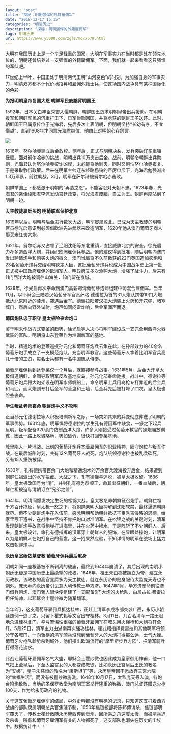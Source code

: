 ```yaml
---
layout: "post"
title: "探秘：明朝强悍的外籍雇佣军"
date: "2018-12-17 16:15"
categories: "明清历史"
description: "探秘：明朝强悍的外籍雇佣军"
tags: 明清历史
url: https://www.y5000.com/zgls/mq/7579.html
---
```






大明在我国历史上是一个举足轻重的国家，大明在军事实力在当时都是处在领先地位的，明朝还曾培养过一支强悍的外籍雇佣军。下面，我们就一起来看看这只强悍的军队吧。

17世纪上半叶，中国正处于明清两代王朝“山河变色”的时刻，为加强自身的军事实力，明清双方都不计代价地招募和雇佣外籍士兵，使这场国内战争具有某种国际化的色彩。

**为报明朝皇帝复国大恩 朝鲜军民废黜背明国王**

1592年，日本关白丰臣秀吉入侵朝鲜，朝鲜国王恳求明朝皇帝出兵援助。在明朝援军和朝鲜军民的沉重打击下，日军惨败回国，并将虏获的朝鲜王子送还。此时，朝鲜国王已属意传位于光海君，先后多次上表明朝，但明朝坚持“长幼有序，不宜僭越”，直到1608年才同意光海君继位，他由此对明朝心存怨言。

![](https://img.y5000.com/uploads/allimg/161219/09315022S-0.jpg)

1616年，努尔哈赤建立后金政权。两年后，正式与明朝决裂，发兵袭破辽东重镇抚顺。面对努尔哈赤的挑战，明朝出兵10万夹击后金。战前，明朝令朝鲜出兵助剿，光海君认为努尔哈赤狡诈凶悍，未必能将他剿灭，同时又惧怕努尔哈赤报复，于是采取敷衍政策。后来在明军主帅辽东经略杨镐的严厉申斥下，光海君勉强派出1.3万军队，前往助战。3月，明军在萨尔浒被努尔哈赤击败。

朝鲜举国上下都感激于明朝的“再造之恩”，不能容忍对天朝不忠。1623年春，光海君的亲侄绫阳君李倧发动宫廷政变，将光海君废黜，自立为王。朝鲜再度站到了明朝一边。

**天主教徒雇兵买炮 明葡联军保护北京**

1619年以后，明朝与后金进行数次大战，明军屡屡败北。已成为天主教徒的明朝官员徐光启意识到必须借欧洲先进武器来改造明军，1620年他从澳门葡萄牙商人那买来红夷大炮。

1621年，努尔哈赤又占领了辽阳沈阳等东北重镇，直接威胁北京的安全。徐光启力荐多造西洋大炮，并组织欧洲雇佣兵参战。他的建议得到批准，随后明朝向澳门发出聘请炮手和购买火炮的檄文，澳门当局将不久前缴获的22门英国造加农炮和23名葡萄牙炮兵交给明朝钦差大臣，这批葡萄牙炮兵也成为中国战争史上第一批正式被中国政府雇佣的欧洲军人。明政府又多次添购大炮，增强了战斗力，后来有11门西洋大炮被调往山海关，18门留在京城。

1629年，徐光启再次奉命到澳门高薪聘请葡萄牙炮师组建中葡混合雇佣军。当年11月，以耶稣会士陆若汉葡萄牙军官贡萨洛·德谢拉为首的31人炮队携带10门大炮抵达北京附近的涿州，突遇后金军。德谢拉陆若汉把大炮装上火药和开花弹，堵塞城门，然后向野外试射，炮声如同闷雷炸响，后金军闻声而退。

**葡国炮队忠于职守 皇太极险丧命炮口**

鉴于明末作战方式变革的趋势，徐光启等人决心将明军建设成一支完全用西洋火器武装的军队。明朝将山东登莱作为培训新军的基地。

当时，精通炮术的登莱巡抚孙元化和葡萄牙炮兵云集在此。在孙部效力的40余名葡萄牙炮手成立了一支模范炮队，充当明军教官。这些葡萄牙人拿着比明军官兵高几十倍的工资，每名士兵都有一名中国随从侍奉。

葡萄牙雇佣兵到达登莱仅一个月后，就直接参与战事。1631年5月，后金大汗皇太极借道朝鲜，企图夺取明军反攻基地皮岛，孙元化部奉命驰援。战斗中，德谢拉等葡萄牙炮兵将大炮架设在明军水师帆船上，命令明军士兵用鸟枪专打靠近的后金兵和马匹，而大炮则专打后金军的营盘和土墙，后金兵先后被打垮了四次，皇太极也险些丧命。

**学生叛乱老师丧命 朝鲜炮手义不攻明**

正当孙元化德谢拉等人积极培训新军之际，一场突如其来的兵变彻底葬送了明朝的军事优势。1631年底，明军悍将德谢拉的学生孔有德因军中缺食，一怒之下起兵反明。叛军配备320余门仿制西洋大炮，许多人刚接受过葡萄牙教官的操炮瞄放训练，因此一路上攻城略地，势如破竹，很快打回登莱基地。

城里陷入一片混战。此刻的葡萄牙炮兵本着雇佣军的职业精神，固守炮位与叛军作战。在最后城陷时刻，共有12名葡萄牙人战死，炮队统领德谢拉也被乱兵砍死，另有15人重伤被俘。

1633年，孔有德携带百余门大炮和精通炮术的万余官兵渡海投奔后金，结果遭到朝鲜仁祖派出的水军拦截。大战之下，孔有德侥幸逃脱，被皇太极收留。1636年，皇太极改国号为“清”，并封孔有德为恭顺王，命其出征朝鲜，一番血战后，朝鲜仁祖被迫与清朝订立“兄弟之盟”。

1641年，明清间爆发决定生死的松锦大战。皇太极急命朝鲜征召炮手。朝鲜仁祖千方百计拖延，皇太极一怒之下，将朝鲜亲明大臣押解到沈阳软禁，最终逼迫朝鲜就范。但不少朝鲜炮手在入伍前，感念明朝帮助朝鲜抵抗丰臣秀吉侵略的恩德，给家里写下遗书，在战争中坚持不肯把炮口对准明军。在松锦之战的关键时刻，清军发现朝鲜炮手故意将炮弹打进海里，并在火药中掺水，于是阵斩了不少朝鲜人。后来，皇太极设计，命孔有德指挥的汉军穿上朝鲜人的服饰，在显眼处操炮，让明军以为是朝鲜人在炮打自己的营盘。这一招果然应验，不知详情的明军在战场上猛力攻击朝鲜炮手。

**永历皇室皈依基督教 葡萄牙佣兵最后献身**

明朝如同一座根基被不断剥离的破庙，最终到1644年崩溃了，其后出现的南明小朝廷无疑是中国历史上最绝望的政权。1646年，桂王朱由榔被拥立为帝，建立永历政权，该政权的高官显爵多为天主教徒，就连永历帝的贴身服侍太监庞天寿也不例外。庞天寿向永历帝引见意大利传教士毕方济。1647年1月，毕方济奉命前往澳门借兵购炮，澳门葡人很快便组建了一支配备6门大炮的火枪队，由尼古拉·费雷拉担任统帅，以耶稣会士瞿纱微为随军翻译。

当年2月，这支葡萄牙雇佣兵抵达桂林，正赶上清军李成栋部突袭广西，永历小朝廷照例一逃了之，只留下瞿式耜等文官困守桂林。3月11日，几百名清军一路无阻地杀进桂林北门，幸亏警惕性很强的葡萄牙雇佣军在城头用火绳枪和大炮将其全歼。5月25日，清军主力由湖南再次强攻桂林，瞿式耜指挥费雷拉和其他明军将领分守各城门，一向骄横的清军骑兵没想到葡萄牙人的大炮打得那么远，士气大挫。葡萄牙火枪队趁势杀到城外，他们摆出欧洲流行的“摩里斯步兵方阵”，把清军骑兵打得落花流水。

此战让葡萄牙雇佣军名气大盛，耶稣会士瞿纱微也因此成为皇家御用神甫，他一口气把上至皇后，下至太监宫女的人都变成教徒，比如永历正宫皇后王氏的教名为“安娜”，皇子朱慈恒的教名为“康斯坦丁”等，永历皇帝因不愿放弃三宫六院的“幸福生活”，而没有被瞿纱微施洗。1648年10月17日，太监庞天寿入澳，各炮台鸣炮致敬，当地的圣保罗教堂为南明王室举行隆重的弥撒，澳门总督还赠送火枪100支，作为给永历政府的礼物。

关于这支葡萄牙雇佣军的结局，中外史料都没有明确的记录，只知道这支打着西方战旗的部队隶属明朝总兵官焦琏节制，1650年焦琏被部将陈邦傅诱杀，焦琏部明军覆灭了，传教士瞿纱微随永历帝西奔到贵州，因所乘之舟速度太慢，而被清兵追及杀害。所有和葡萄牙雇佣军有关的人物都死了，这支部队也消失在历史的尘埃中。数据统计中！！
